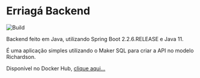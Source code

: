 # Erriagá Backend
![Build](https://github.com/gustavovitor/erriaga-api/workflows/Build/badge.svg?branch=master)

Backend feito em Java, utilizando Spring Boot 2.2.6.RELEASE e Java 11.

É uma aplicação simples utilizando o Maker SQL para criar a API no modelo Richardson.

Disponível no Docker Hub, [clique aqui...](https://hub.docker.com/repository/docker/gustavovitor/erriaga/general)